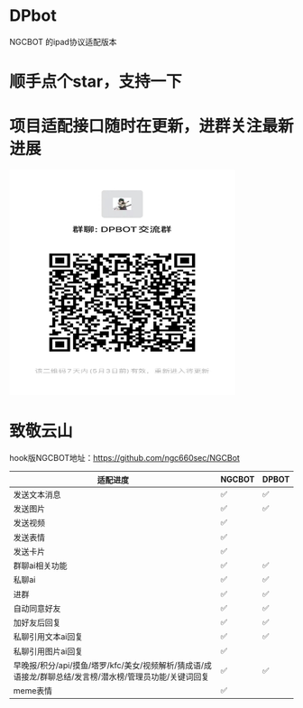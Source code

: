 # DPbot
NGCBOT 的ipad协议适配版本

# 顺手点个star，支持一下

# 项目适配接口随时在更新，进群关注最新进展
<img src="./img/erweima.jpg" alt="进群交流" width="400" height="400">

# 致敬云山
hook版NGCBOT地址：https://github.com/ngc660sec/NGCBot

| 适配进度                                              | NGCBOT | DPBOT |
|--------------------------------------------------|--------|-------|
| 发送文本消息                                      | ✅     | ✅    |
| 发送图片                                          | ✅     | ✅    |
| 发送视频                                          | ✅     |       |
| 发送表情                                          | ✅     |     |
| 发送卡片                                          | ✅     |       |
| 群聊ai相关功能                                    | ✅     | ✅    |
| 私聊ai                                            | ✅     | ✅    |
| 进群                                              | ✅     | ✅    |
| 自动同意好友                                      | ✅     | ✅    |
| 加好友后回复                                      | ✅     | ✅    |
| 私聊引用文本ai回复                                | ✅     | ✅    |
| 私聊引用图片ai回复                                | ✅     |     |
| 早晚报/积分/api/摸鱼/塔罗/kfc/美女/视频解析/猜成语/成语接龙/群聊总结/发言榜/潜水榜/管理员功能/关键词回复 | ✅     | ✅    |
| meme表情                                          | ✅     |       |